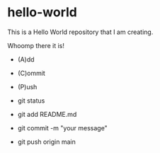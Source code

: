 # hello-world
This is a Hello World repository that I am creating.

Whoomp there it is!

- (A)dd
- (C)ommit
- (P)ush

- git status
- git add README.md
- git commit -m "your message"
- git push origin main